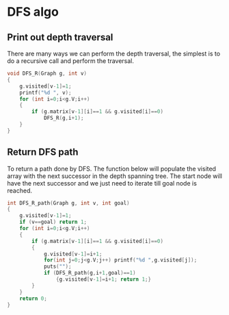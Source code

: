 # DFS algo

## Print out depth traversal

There are many ways we can perform the depth traversal, the simplest is to do a recursive call and perform the traversal.

```c
void DFS_R(Graph g, int v)
{
    g.visited[v-1]=1;
    printf("%d ", v);
    for (int i=0;i<g.V;i++)
    {
        if (g.matrix[v-1][i]==1 && g.visited[i]==0)
            DFS_R(g,i+1);
    }
}
```

## Return DFS path

To return a path done by DFS. The function below will populate the visited array with the next successor in the depth spanning tree. The start node will have the next successor and we just need to iterate till goal node is reached.

```c
int DFS_R_path(Graph g, int v, int goal)
{
    g.visited[v-1]=1;
    if (v==goal) return 1;
    for (int i=0;i<g.V;i++)
    {
        if (g.matrix[v-1][i]==1 && g.visited[i]==0)
        {
            g.visited[v-1]=i+1;
            for(int j=0;j<g.V;j++) printf("%d ",g.visited[j]);
            puts("");
            if (DFS_R_path(g,i+1,goal)==1)
                {g.visited[v-1]=i+1; return 1;}
        }
    }
    return 0;
}
```
